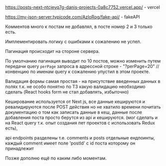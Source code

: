 https://posts-next-ntcjeyq7g-danis-projects-0a8c7752.vercel.app/  - vercel

https://my-json-server.typicode.com/AzloRog/fake-api/ - fakeAPI

Комментов много к постам не добавлял, в посте номер 2 и 3 только есть.

Имплементировать логику с ошибками к сожалению не успел.

Пагинация происходит на стороне сервера.

По умолчанию пагинация выводит по 10 постов, можно изменить путем передачи query `perPage` запроса в адрессной строке - "?perPage=20" //конвенцию по именам query к сожалению упустил в этом проекте.

Валидация формы самая простая - на присутствие введенных данных в полях т.к. не особо понятно по ТЗ какую валидацию необходимо сделать (React hooks form не стал добавлять, избыточно)

Кеширование используется от Next js, все данные кешируются и ревалидируются после POST действия но не хватило времени почитать документацию о том как записать данные в кеш, данные после добавления поста просто берутся из api и кешируются. (мог сделать и на React query 
т.к. опыт создания пет проектов с использовать Redux есть),

api endpoints разделены т.е. comments и posts отдельные ендпоинты, каждый comment имеет поле 'postId' с id поста которому он принадлежит

Позже дополню ещё по каким либо моментам.
